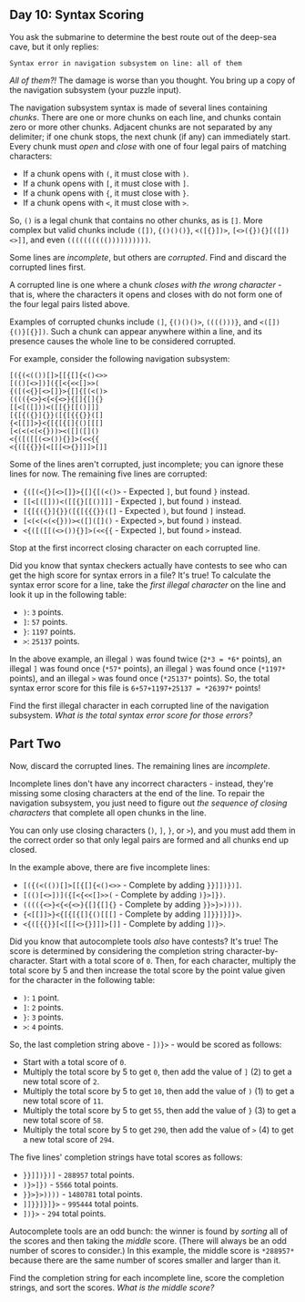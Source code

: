 ## Day 10: Syntax Scoring

You ask the submarine to determine the best route out of the deep-sea cave, but it only replies:



```
Syntax error in navigation subsystem on line: all of them
```

*All of them?!* The damage is worse than you thought. You bring up a copy of the navigation subsystem (your puzzle input).


The navigation subsystem syntax is made of several lines containing *chunks*. There are one or more chunks on each line, and chunks contain zero or more other chunks. Adjacent chunks are not separated by any delimiter; if one chunk stops, the next chunk (if any) can immediately start. Every chunk must *open* and *close* with one of four legal pairs of matching characters:


* If a chunk opens with `(`, it must close with `)`.
* If a chunk opens with `[`, it must close with `]`.
* If a chunk opens with `{`, it must close with `}`.
* If a chunk opens with `<`, it must close with `>`.


So, `()` is a legal chunk that contains no other chunks, as is `[]`. More complex but valid chunks include `([])`, `{()()()}`, `<([{}])>`, `[<>({}){}[([])<>]]`, and even `(((((((((())))))))))`.


Some lines are *incomplete*, but others are *corrupted*. Find and discard the corrupted lines first.


A corrupted line is one where a chunk *closes with the wrong character* - that is, where the characters it opens and closes with do not form one of the four legal pairs listed above.


Examples of corrupted chunks include `(]`, `{()()()>`, `(((()))}`, and `<([]){()}[{}])`. Such a chunk can appear anywhere within a line, and its presence causes the whole line to be considered corrupted.


For example, consider the following navigation subsystem:



```
[({(<(())[]>[[{[]{<()<>>
[(()[<>])]({[<{<<[]>>(
{([(<{}[<>[]}>{[]{[(<()>
(((({<>}<{<{<>}{[]{[]{}
[[<[([]))<([[{}[[()]]]
[{[{({}]{}}([{[{{{}}([]
{<[[]]>}<{[{[{[]{()[[[]
[<(<(<(<{}))><([]([]()
<{([([[(<>()){}]>(<<{{
<{([{{}}[<[[[<>{}]]]>[]]

```

Some of the lines aren't corrupted, just incomplete; you can ignore these lines for now. The remaining five lines are corrupted:


* `{([(<{}[<>[]}>{[]{[(<()>` - Expected `]`, but found `}` instead.
* `[[<[([]))<([[{}[[()]]]` - Expected `]`, but found `)` instead.
* `[{[{({}]{}}([{[{{{}}([]` - Expected `)`, but found `]` instead.
* `[<(<(<(<{}))><([]([]()` - Expected `>`, but found `)` instead.
* `<{([([[(<>()){}]>(<<{{` - Expected `]`, but found `>` instead.


Stop at the first incorrect closing character on each corrupted line.


Did you know that syntax checkers actually have contests to see who can get the high score for syntax errors in a file? It's true! To calculate the syntax error score for a line, take the *first illegal character* on the line and look it up in the following table:


* `)`: `3` points.
* `]`: `57` points.
* `}`: `1197` points.
* `>`: `25137` points.


In the above example, an illegal `)` was found twice (`2*3 = *6*` points), an illegal `]` was found once (`*57*` points), an illegal `}` was found once (`*1197*` points), and an illegal `>` was found once (`*25137*` points). So, the total syntax error score for this file is `6+57+1197+25137 = *26397*` points!


Find the first illegal character in each corrupted line of the navigation subsystem. *What is the total syntax error score for those errors?*


## Part Two

Now, discard the corrupted lines. The remaining lines are *incomplete*.


Incomplete lines don't have any incorrect characters - instead, they're missing some closing characters at the end of the line. To repair the navigation subsystem, you just need to figure out *the sequence of closing characters* that complete all open chunks in the line.


You can only use closing characters (`)`, `]`, `}`, or `>`), and you must add them in the correct order so that only legal pairs are formed and all chunks end up closed.


In the example above, there are five incomplete lines:


* `[({(<(())[]>[[{[]{<()<>>` - Complete by adding `}}]])})]`.
* `[(()[<>])]({[<{<<[]>>(` - Complete by adding `)}>]})`.
* `(((({<>}<{<{<>}{[]{[]{}` - Complete by adding `}}>}>))))`.
* `{<[[]]>}<{[{[{[]{()[[[]` - Complete by adding `]]}}]}]}>`.
* `<{([{{}}[<[[[<>{}]]]>[]]` - Complete by adding `])}>`.


Did you know that autocomplete tools *also* have contests? It's true! The score is determined by considering the completion string character-by-character. Start with a total score of `0`. Then, for each character, multiply the total score by 5 and then increase the total score by the point value given for the character in the following table:


* `)`: `1` point.
* `]`: `2` points.
* `}`: `3` points.
* `>`: `4` points.


So, the last completion string above - `])}>` - would be scored as follows:


* Start with a total score of `0`.
* Multiply the total score by 5 to get `0`, then add the value of `]` (2) to get a new total score of `2`.
* Multiply the total score by 5 to get `10`, then add the value of `)` (1) to get a new total score of `11`.
* Multiply the total score by 5 to get `55`, then add the value of `}` (3) to get a new total score of `58`.
* Multiply the total score by 5 to get `290`, then add the value of `>` (4) to get a new total score of `294`.


The five lines' completion strings have total scores as follows:


* `}}]])})]` - `288957` total points.
* `)}>]})` - `5566` total points.
* `}}>}>))))` - `1480781` total points.
* `]]}}]}]}>` - `995444` total points.
* `])}>` - `294` total points.


Autocomplete tools are an odd bunch: the winner is found by *sorting* all of the scores and then taking the *middle* score. (There will always be an odd number of scores to consider.) In this example, the middle score is `*288957*` because there are the same number of scores smaller and larger than it.


Find the completion string for each incomplete line, score the completion strings, and sort the scores. *What is the middle score?*



